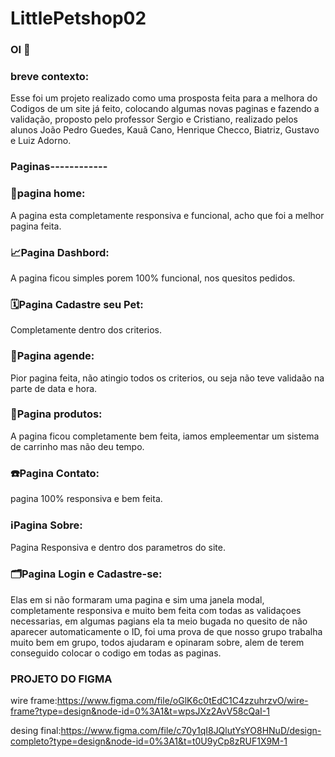 # LittlePetshop02
### OI 👋
### breve contexto:
Esse foi um projeto realizado como uma prosposta feita para a melhora do Codigos de um site já feito, colocando algumas novas paginas e fazendo a validação, proposto pelo professor Sergio e Cristiano, realizado pelos alunos João Pedro Guedes, Kauã Cano, Henrique Checco, Biatriz, Gustavo e Luiz Adorno.


### Paginas------------

### 📀pagina home:

A pagina esta completamente responsiva e funcional, acho que foi a melhor pagina feita.

### 📈Pagina Dashbord:

A pagina ficou simples porem 100% funcional, nos quesitos pedidos.

### 🗓Pagina Cadastre seu Pet:

Completamente dentro dos criterios.

### 📑Pagina agende:

Pior pagina feita, não atingio todos os criterios, ou seja não teve validaão na parte de data e hora.

### 🛒Pagina produtos:

A pagina ficou completamente bem feita, iamos empleementar um sistema de carrinho mas não deu tempo.

### ☎️Pagina Contato:

pagina 100% responsiva e bem feita.

### ℹ️Pagina Sobre:

Pagina Responsiva e dentro dos parametros do site.

### 🗂Pagina Login e Cadastre-se:

Elas em si não formaram uma pagina e sim uma janela modal, completamente responsiva e muito bem feita com todas as validaçoes necessarias, em algumas pagians ela ta meio bugada no quesito de não aparecer automaticamente o ID, foi uma prova de que nosso grupo trabalha muito bem em grupo, todos ajudaram e opinaram sobre, alem de terem conseguido colocar o codigo em todas as paginas.

### PROJETO DO FIGMA

wire frame:https://www.figma.com/file/oGlK6c0tEdC1C4zzuhrzvO/wire-frame?type=design&node-id=0%3A1&t=wpsJXz2AvV58cQaI-1

desing final:https://www.figma.com/file/c70y1qI8JQlutYsYO8HNuD/design-completo?type=design&node-id=0%3A1&t=t0U9yCp8zRUF1X9M-1
